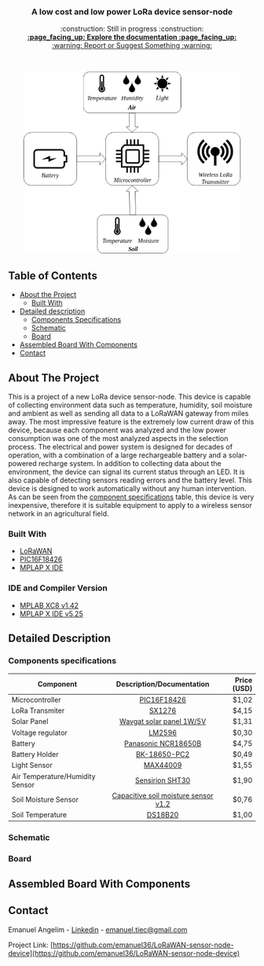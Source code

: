   <h3 align="center">A low cost and low power LoRa device sensor-node</h3>
 
 <p align="center">
   :construction: Still in progress :construction:
    <br />
    <a href="https://github.com/emanuel36/LoRaWAN-sensor-node-device//tree/master/documentation"><strong>:page_facing_up: Explore the documentation :page_facing_up:</strong></a>
    <br />
    <a href="https://github.com/emanuel36/LoRaWAN-sensor-node-device/issues">:warning: Report or Suggest Something :warning:</a>
  </p>
</p>

<br />
<p align="center">
  <a href="https://github.com/emanuel36/LoRaWAN-sensor-node-device/">
    <img src="documentation/Photos/system.png" alt="System Architecture" width="442" height="370">
    </a>


## Table of Contents

* [About the Project](#about-the-project)
  * [Built With](#built-with)
* [Detailed description](#detailed-description)
  * [Components Specifications](#components-specifications)
  * [Schematic](#schematic)
  * [Board](#board) 
* [Assembled Board With Components](#assembled-board-with-components)
* [Contact](#contact)


## About The Project

This is a project of a new LoRa device sensor-node. This device is capable of collecting environment data such as temperature, humidity, soil moisture and ambient as well as sending all data to a LoRaWAN gateway from miles away. The most impressive feature is the extremely low current draw of this device, because each component was analyzed and the low power consumption was one of the most analyzed aspects in the selection process. The electrical and power system is designed for decades of operation, with a combination of a large rechargeable battery and a solar-powered recharge system. In addition to collecting data about the environment, the device can signal its current status through an LED. It is also capable of detecting sensors reading errors and the battery level. This device is designed to work automatically without any human intervention. As can be seen from the [component specifications](#components-specifications) table, this device is very inexpensive, therefore it is suitable equipment to apply to a wireless sensor network in an agricultural field.

### Built With
* [LoRaWAN](https://lora-alliance.org/)
* [PIC16F18426](https://www.microchip.com/wwwproducts/en/PIC16F18426)
* [MPLAP X IDE](https://www.microchip.com/mplab/mplab-x-ide)

### IDE and Compiler Version
* [MPLAB XC8 v1.42](https://www.microchip.com/development-tools/pic-and-dspic-downloads-archive)
* [MPLAP X IDE v5.25](https://www.microchip.com/development-tools/pic-and-dspic-downloads-archive)


## Detailed Description


### Components specifications

| Component   | Description/Documentation   | Price (USD)   |
|---------------------------------  |:-----------------------------------------------------------------------------------------------------------------------------------------:  |------------:  |
| Microcontroller   | [PIC16F18426](https://www.microchip.com/wwwproducts/en/PIC16F18426)   | $1,02   |
| LoRa Transmiter   | [SX1276](https://www.semtech.com/products/wireless-rf/lora-transceivers/sx1276)   | $4,15   |
| Solar Panel   | [Wavgat solar panel 1W/5V](https://pt.aliexpress.com/item/32844672794.html?isOrigTitle=true)  | $1,31   |
| Voltage regulator   | [LM2596](http://www.ti.com/product/LM2596)  | $0,30   |
| Battery   | [Panasonic NCR18650B](https://www.batteryspace.com/prod-specs/NCR18650B.pdf)  | $4,75   |
| Battery Holder  | [BK-18650-PC2](http://www.memoryprotectiondevices.com/datasheets/BK-18650-PC2-datasheet.pdf)  | $0,49   |
| Light Sensor  | [MAX44009](https://www.maximintegrated.com/en/products/interface/sensor-interface/MAX44009.html)  | $1,55   |
| Air Temperature/Humidity Sensor   | [Sensirion SHT30](https://www.sensirion.com/en/environmental-sensors/humidity-sensors/digital-humidity-sensors-for-various-applications/)   | $1,90   |
| Soil Moisture Sensor  | [Capacitive soil moisture sensor v1.2](https://media.digikey.com/pdf/Data%20Sheets/DFRobot%20PDFs/SEN0193_Web.pdf)  | $0,76   |
| Soil Temperature  | [DS18B20](https://www.maximintegrated.com/en/products/DS18B20)  | $1,00   |


### Schematic

### Board

## Assembled Board With Components

## Contact

Emanuel Angelim - [Linkedin](https://www.linkedin.com/in/emanuel36/) - emanuel.tiec@gmail.com

Project Link: [https://github.com/emanuel36/LoRaWAN-sensor-node-device](https://github.com/emanuel36/LoRaWAN-sensor-node-device)
